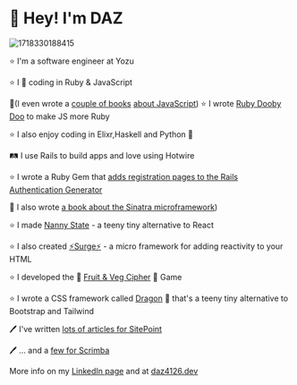 # 👋 Hey! I'm DAZ
![1718330188415](https://github.com/user-attachments/assets/4f94a9ff-95be-4af7-b6de-886d9b7a6fad)

⭐ I'm a software engineer at Yozu

⭐ I 💜 coding in Ruby & JavaScript

📘(I even wrote a [couple of books](https://www.amazon.co.uk/JavaScript-Novice-Ninja-Darren-Jones-ebook/dp/B0C1556VYB/) [about JavaScript](https://www.amazon.co.uk/Learn-Code-JavaScript-Darren-Jones/dp/1925836401))
⭐ I wrote [Ruby Dooby Doo](https://github.com/daz4126/rubydoobydoo) to make JS more Ruby

⭐ I also enjoy coding in Elixr,Haskell and Python 🐍

🛤️ I use Rails to build apps and love using Hotwire

⭐ I wrote a Ruby Gem that [adds registration pages to the Rails Authentication Generator](https://github.com/daz4126/authentication_with_registration_generator)

📕 I also wrote [a book about the Sinatra microframework](https://www.amazon.co.uk/Jump-Start-Sinatra-Darren-Jones/dp/0987332147/))

⭐ I made [Nanny State](https://github.com/daz4126/Nanny-State) - a teeny tiny alternative to React

⭐ I also created [⚡️Surge⚡️](https://github.com/daz4126/surge) - a micro framework for adding reactivity to your HTML
 
⭐ I developed the 🍏 [Fruit & Veg Cipher](https://fruit-and-veg-cipher.onrender.com) 🥦  Game

⭐ I wrote a CSS framework called [Dragon](https://github.com/da4126/dragon) 🐲 that's a teeny tiny alternative to Bootstrap and Tailwind

🖊 I've written [lots of articles for SitePoint](https://www.sitepoint.com/author/djones/)

🖊 ... and a [few for Scrimba](https://scrimba.com/articles/author/darren/)

More info on my [LinkedIn page](https://www.linkedin.com/in/daz4126/) and at [daz4126.dev](https://daz4126.dev)
